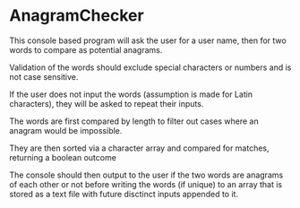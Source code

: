 # AnagramChecker

This console based program will ask the user for a user name, then for two words to compare as potential anagrams. 

Validation of the words should exclude special characters or numbers and is not case sensitive. 

If the user does not input the words (assumption is made for Latin characters), they will be asked to repeat their inputs.

The words are first compared by length to filter out cases where an anagram would be impossible.

They are then sorted via a character array and compared for matches, returning a boolean outcome

The console should then output to the user if the two words are anagrams of each other or not before writing the words (if unique) to an array that is stored as a text file with future disctinct inputs appended to it.

